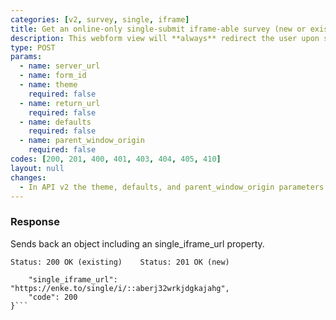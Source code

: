 ```yaml
---
categories: [v2, survey, single, iframe]
title: Get an online-only single-submit iframe-able survey (new or existing)
description: This webform view will **always** redirect the user upon successful submission of a single record.
type: POST
params: 
  - name: server_url 
  - name: form_id
  - name: theme
    required: false
  - name: return_url
    required: false
  - name: defaults
    required: false
  - name: parent_window_origin
    required: false
codes: [200, 201, 400, 401, 403, 404, 405, 410]
layout: null
changes: 
  - In API v2 the theme, defaults, and parent_window_origin parameters were added.
---
```


### Response

Sends back an object including an single_iframe_url property.

```Status: 200 OK (existing)    Status: 201 OK (new)```
```{
    "single_iframe_url": "https://enke.to/single/i/::aberj32wrkjdgkajahg",
    "code": 200
}```
